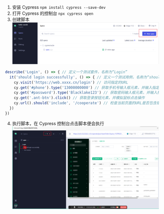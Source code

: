 
1. 安装 Cypress     `npm install cypress --save-dev`
2. 打开 Cypress 的控制台  `npx cypress open`
3. 创建脚本 
![](../assets/20230408173804.png)

```js
describe('Login', () => { // 定义一个测试套件，名称为“Login”
  it('should login successfully', () => { // 定义一个测试用例，名称为“should login successfully”
    cy.visit('https://web.xxxx.cn/login') // 访问指定的URL
    cy.get('#phone').type('13000000000') // 获取手机号输入框元素，并输入指定的手机号码
    cy.get('#password').type('Blacklake123') // 获取密码输入框元素，并输入指定的密码
    cy.get('.ant-btn').click() // 获取登录按钮元素，并模拟鼠标点击操作
    cy.url().should('include', '/cooperate') // 检查当前页面的URL是否包含指定的字符串
  })
})
```

4. 执行脚本，在 Cypress 控制台点击脚本便会执行
![](../assets/20230408174139.png)


